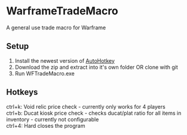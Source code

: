 # WarframeTradeMacro
A general use trade macro for Warframe
## Setup
  1. Install the newest version of [AutoHotkey](https://www.autohotkey.com/)
  2. Download the zip and extract into it's own folder OR clone with git
  3. Run WFTradeMacro.exe
## Hotkeys
  ctrl+k: Void relic price check - currently only works for 4 players \
  ctrl+b: Ducat kiosk price check - checks ducat/plat ratio for all items in inventory - currently not configurable \
  ctrl+4: Hard closes the program
